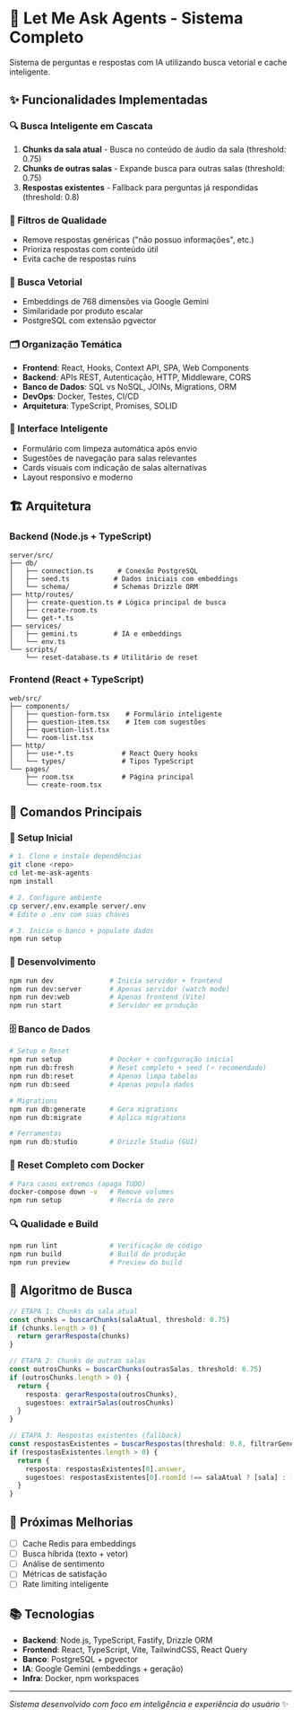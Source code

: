# 🎯 Let Me Ask Agents - Sistema Completo

Sistema de perguntas e respostas com IA utilizando busca vetorial e cache inteligente.

## ✨ Funcionalidades Implementadas

### 🔍 Busca Inteligente em Cascata

1. **Chunks da sala atual** - Busca no conteúdo de áudio da sala (threshold: 0.75)
2. **Chunks de outras salas** - Expande busca para outras salas (threshold: 0.75)
3. **Respostas existentes** - Fallback para perguntas já respondidas (threshold: 0.8)

### 🎯 Filtros de Qualidade

- Remove respostas genéricas ("não possuo informações", etc.)
- Prioriza respostas com conteúdo útil
- Evita cache de respostas ruins

### 🧠 Busca Vetorial

- Embeddings de 768 dimensões via Google Gemini
- Similaridade por produto escalar
- PostgreSQL com extensão pgvector

### 🗂️ Organização Temática

- **Frontend**: React, Hooks, Context API, SPA, Web Components
- **Backend**: APIs REST, Autenticação, HTTP, Middleware, CORS
- **Banco de Dados**: SQL vs NoSQL, JOINs, Migrations, ORM
- **DevOps**: Docker, Testes, CI/CD
- **Arquitetura**: TypeScript, Promises, SOLID

### 🎨 Interface Inteligente

- Formulário com limpeza automática após envio
- Sugestões de navegação para salas relevantes
- Cards visuais com indicação de salas alternativas
- Layout responsivo e moderno

## 🏗️ Arquitetura

### Backend (Node.js + TypeScript)

```
server/src/
├── db/
│   ├── connection.ts      # Conexão PostgreSQL
│   ├── seed.ts           # Dados iniciais com embeddings
│   └── schema/           # Schemas Drizzle ORM
├── http/routes/
│   ├── create-question.ts # Lógica principal de busca
│   ├── create-room.ts
│   └── get-*.ts
├── services/
│   ├── gemini.ts         # IA e embeddings
│   └── env.ts
└── scripts/
    └── reset-database.ts # Utilitário de reset
```

### Frontend (React + TypeScript)

```
web/src/
├── components/
│   ├── question-form.tsx    # Formulário inteligente
│   ├── question-item.tsx    # Item com sugestões
│   ├── question-list.tsx
│   └── room-list.tsx
├── http/
│   ├── use-*.ts            # React Query hooks
│   └── types/              # Tipos TypeScript
└── pages/
    ├── room.tsx            # Página principal
    └── create-room.tsx
```

## 🔧 Comandos Principais

### 🏁 Setup Inicial

```bash
# 1. Clone e instale dependências
git clone <repo>
cd let-me-ask-agents
npm install

# 2. Configure ambiente
cp server/.env.example server/.env
# Edite o .env com suas chaves

# 3. Inicie o banco + populate dados
npm run setup
```

### 🚀 Desenvolvimento

```bash
npm run dev              # Inicia servidor + frontend
npm run dev:server       # Apenas servidor (watch mode)
npm run dev:web          # Apenas frontend (Vite)
npm run start            # Servidor em produção
```

### 🗄️ Banco de Dados

```bash
# Setup e Reset
npm run setup            # Docker + configuração inicial
npm run db:fresh         # Reset completo + seed (⭐ recomendado)
npm run db:reset         # Apenas limpa tabelas
npm run db:seed          # Apenas popula dados

# Migrations
npm run db:generate      # Gera migrations
npm run db:migrate       # Aplica migrations

# Ferramentas
npm run db:studio        # Drizzle Studio (GUI)
```

### 🐳 Reset Completo com Docker

```bash
# Para casos extremos (apaga TUDO)
docker-compose down -v   # Remove volumes
npm run setup            # Recria do zero
```

### 🔍 Qualidade e Build

```bash
npm run lint             # Verificação de código
npm run build            # Build de produção
npm run preview          # Preview do build
```

## 🌟 Algoritmo de Busca

```typescript
// ETAPA 1: Chunks da sala atual
const chunks = buscarChunks(salaAtual, threshold: 0.75)
if (chunks.length > 0) {
  return gerarResposta(chunks)
}

// ETAPA 2: Chunks de outras salas
const outrosChunks = buscarChunks(outrasSalas, threshold: 0.75)
if (outrosChunks.length > 0) {
  return {
    resposta: gerarResposta(outrosChunks),
    sugestoes: extrairSalas(outrosChunks)
  }
}

// ETAPA 3: Respostas existentes (fallback)
const respostasExistentes = buscarRespostas(threshold: 0.8, filtrarGenericas: true)
if (respostasExistentes.length > 0) {
  return {
    resposta: respostasExistentes[0].answer,
    sugestoes: respostasExistentes[0].roomId !== salaAtual ? [sala] : []
  }
}
```

## 🎯 Próximas Melhorias

- [ ] Cache Redis para embeddings
- [ ] Busca híbrida (texto + vetor)
- [ ] Análise de sentimento
- [ ] Métricas de satisfação
- [ ] Rate limiting inteligente

## 📚 Tecnologias

- **Backend**: Node.js, TypeScript, Fastify, Drizzle ORM
- **Frontend**: React, TypeScript, Vite, TailwindCSS, React Query
- **Banco**: PostgreSQL + pgvector
- **IA**: Google Gemini (embeddings + geração)
- **Infra**: Docker, npm workspaces

---

_Sistema desenvolvido com foco em inteligência e experiência do usuário_ ✨
